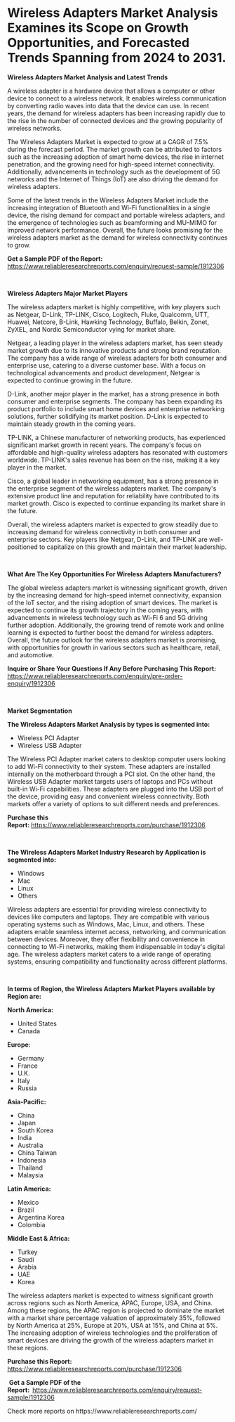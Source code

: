 <p><h1>Wireless Adapters Market Analysis Examines its Scope on Growth Opportunities, and Forecasted Trends Spanning from 2024 to 2031.</h1></p><p><strong>Wireless Adapters Market Analysis and Latest Trends</strong></p>
<p><p>A wireless adapter is a hardware device that allows a computer or other device to connect to a wireless network. It enables wireless communication by converting radio waves into data that the device can use. In recent years, the demand for wireless adapters has been increasing rapidly due to the rise in the number of connected devices and the growing popularity of wireless networks.</p><p>The Wireless Adapters Market is expected to grow at a CAGR of 7.5% during the forecast period. The market growth can be attributed to factors such as the increasing adoption of smart home devices, the rise in internet penetration, and the growing need for high-speed internet connectivity. Additionally, advancements in technology such as the development of 5G networks and the Internet of Things (IoT) are also driving the demand for wireless adapters.</p><p>Some of the latest trends in the Wireless Adapters Market include the increasing integration of Bluetooth and Wi-Fi functionalities in a single device, the rising demand for compact and portable wireless adapters, and the emergence of technologies such as beamforming and MU-MIMO for improved network performance. Overall, the future looks promising for the wireless adapters market as the demand for wireless connectivity continues to grow.</p></p>
<p><strong>Get a Sample PDF of the Report:&nbsp;</strong> <a href="https://www.reliableresearchreports.com/enquiry/request-sample/1912306">https://www.reliableresearchreports.com/enquiry/request-sample/1912306</a></p>
<p>&nbsp;</p>
<p><strong>Wireless Adapters Major Market Players</strong></p>
<p><p>The wireless adapters market is highly competitive, with key players such as Netgear, D-Link, TP-LINK, Cisco, Logitech, Fluke, Qualcomm, UTT, Huawei, Netcore, B-Link, Hawking Technology, Buffalo, Belkin, Zonet, ZyXEL, and Nordic Semiconductor vying for market share.</p><p>Netgear, a leading player in the wireless adapters market, has seen steady market growth due to its innovative products and strong brand reputation. The company has a wide range of wireless adapters for both consumer and enterprise use, catering to a diverse customer base. With a focus on technological advancements and product development, Netgear is expected to continue growing in the future.</p><p>D-Link, another major player in the market, has a strong presence in both consumer and enterprise segments. The company has been expanding its product portfolio to include smart home devices and enterprise networking solutions, further solidifying its market position. D-Link is expected to maintain steady growth in the coming years.</p><p>TP-LINK, a Chinese manufacturer of networking products, has experienced significant market growth in recent years. The company's focus on affordable and high-quality wireless adapters has resonated with customers worldwide. TP-LINK's sales revenue has been on the rise, making it a key player in the market.</p><p>Cisco, a global leader in networking equipment, has a strong presence in the enterprise segment of the wireless adapters market. The company's extensive product line and reputation for reliability have contributed to its market growth. Cisco is expected to continue expanding its market share in the future.</p><p>Overall, the wireless adapters market is expected to grow steadily due to increasing demand for wireless connectivity in both consumer and enterprise sectors. Key players like Netgear, D-Link, and TP-LINK are well-positioned to capitalize on this growth and maintain their market leadership.</p></p>
<p>&nbsp;</p>
<p><strong>What Are The Key Opportunities For Wireless Adapters Manufacturers?</strong></p>
<p><p>The global wireless adapters market is witnessing significant growth, driven by the increasing demand for high-speed internet connectivity, expansion of the IoT sector, and the rising adoption of smart devices. The market is expected to continue its growth trajectory in the coming years, with advancements in wireless technology such as Wi-Fi 6 and 5G driving further adoption. Additionally, the growing trend of remote work and online learning is expected to further boost the demand for wireless adapters. Overall, the future outlook for the wireless adapters market is promising, with opportunities for growth in various sectors such as healthcare, retail, and automotive.</p></p>
<p><strong>Inquire or Share Your Questions If Any Before Purchasing This Report:</strong> <a href="https://www.reliableresearchreports.com/enquiry/pre-order-enquiry/1912306">https://www.reliableresearchreports.com/enquiry/pre-order-enquiry/1912306</a></p>
<p>&nbsp;</p>
<p><strong>Market Segmentation</strong></p>
<p><strong>The Wireless Adapters Market Analysis by types is segmented into:</strong></p>
<p><ul><li>Wireless PCI Adapter</li><li>Wireless USB Adapter</li></ul></p>
<p><p>The Wireless PCI Adapter market caters to desktop computer users looking to add Wi-Fi connectivity to their system. These adapters are installed internally on the motherboard through a PCI slot. On the other hand, the Wireless USB Adapter market targets users of laptops and PCs without built-in Wi-Fi capabilities. These adapters are plugged into the USB port of the device, providing easy and convenient wireless connectivity. Both markets offer a variety of options to suit different needs and preferences.</p></p>
<p><strong>Purchase this Report:&nbsp;</strong><a href="https://www.reliableresearchreports.com/purchase/1912306">https://www.reliableresearchreports.com/purchase/1912306</a></p>
<p>&nbsp;</p>
<p><strong>The Wireless Adapters Market Industry Research by Application is segmented into:</strong></p>
<p><ul><li>Windows</li><li>Mac</li><li>Linux</li><li>Others</li></ul></p>
<p><p>Wireless adapters are essential for providing wireless connectivity to devices like computers and laptops. They are compatible with various operating systems such as Windows, Mac, Linux, and others. These adapters enable seamless internet access, networking, and communication between devices. Moreover, they offer flexibility and convenience in connecting to Wi-Fi networks, making them indispensable in today's digital age. The wireless adapters market caters to a wide range of operating systems, ensuring compatibility and functionality across different platforms.</p></p>
<p>&nbsp;</p>
<p><strong>In terms of Region, the Wireless Adapters Market Players available by Region are:</strong></p>
<p>
    <p> <strong> North America: </strong>
        <ul>
            <li>United States</li>
            <li>Canada</li>
        </ul>
        </p> 
    <p> <strong> Europe: </strong>
        <ul>
            <li>Germany</li>
            <li>France</li>
            <li>U.K.</li>
            <li>Italy</li>
            <li>Russia</li>
        </ul>
        </p> 
    <p> <strong> Asia-Pacific: </strong>
        <ul>
            <li>China</li>
            <li>Japan</li>
            <li>South Korea</li>
            <li>India</li>
            <li>Australia</li>
            <li>China Taiwan</li>
            <li>Indonesia</li>
            <li>Thailand</li>
            <li>Malaysia</li>
        </ul>
        </p> 
    <p> <strong> Latin America: </strong>
        <ul>
            <li>Mexico</li>
            <li>Brazil</li>
            <li>Argentina Korea</li>
            <li>Colombia</li>
        </ul>
        </p> 
    <p> <strong> Middle East & Africa: </strong>
        <ul>
            <li>Turkey</li>
            <li>Saudi</li>
            <li>Arabia</li>
            <li>UAE</li>
            <li>Korea</li>
        </ul>
    </p>
    </p>
<p><p>The wireless adapters market is expected to witness significant growth across regions such as North America, APAC, Europe, USA, and China. Among these regions, the APAC region is projected to dominate the market with a market share percentage valuation of approximately 35%, followed by North America at 25%, Europe at 20%, USA at 15%, and China at 5%. The increasing adoption of wireless technologies and the proliferation of smart devices are driving the growth of the wireless adapters market in these regions.</p></p>
<p><strong>Purchase this Report: </strong><a href="https://www.reliableresearchreports.com/purchase/1912306">https://www.reliableresearchreports.com/purchase/1912306</a></p>
<p>&nbsp;<strong>Get a Sample PDF of the Report:&nbsp;&nbsp;</strong><a href="https://www.reliableresearchreports.com/enquiry/request-sample/1912306">https://www.reliableresearchreports.com/enquiry/request-sample/1912306</a></p>
<p><strong></strong></p>
<p>Check more reports on https://www.reliableresearchreports.com/</p>